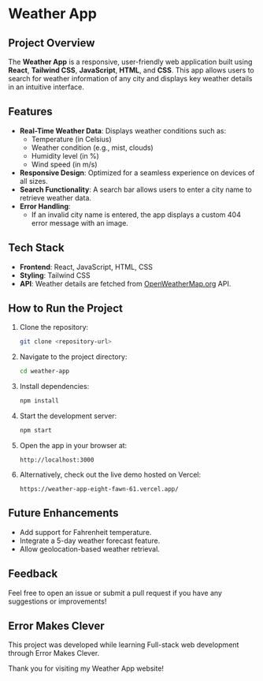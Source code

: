# Weather App

## Project Overview
The **Weather App** is a responsive, user-friendly web application built using **React**, **Tailwind CSS**, **JavaScript**, **HTML**, and **CSS**. This app allows users to search for weather information of any city and displays key weather details in an intuitive interface.

## Features

* **Real-Time Weather Data**: Displays weather conditions such as:
  * Temperature (in Celsius)
  * Weather condition (e.g., mist, clouds)
  * Humidity level (in %)
  * Wind speed (in m/s)
* **Responsive Design**: Optimized for a seamless experience on devices of all sizes.
* **Search Functionality**: A search bar allows users to enter a city name to retrieve weather data.
* **Error Handling**:
  * If an invalid city name is entered, the app displays a custom 404 error message with an image.

## Tech Stack

- **Frontend**: React, JavaScript, HTML, CSS
- **Styling**: Tailwind CSS
- **API**: Weather details are fetched from [OpenWeatherMap.org](https://openweathermap.org/) API.

## How to Run the Project
1. Clone the repository:
   ```bash
   git clone <repository-url>
   ```

2. Navigate to the project directory:
   ```bash
   cd weather-app
   ```

3. Install dependencies:
   ```bash
   npm install
   ```

4. Start the development server:
   ```bash
   npm start
   ```

5. Open the app in your browser at:
   ```
   http://localhost:3000
   ```

6. Alternatively, check out the live demo hosted on Vercel:
   ```
   https://weather-app-eight-fawn-61.vercel.app/
   ```

## Future Enhancements

* Add support for Fahrenheit temperature.
* Integrate a 5-day weather forecast feature.
* Allow geolocation-based weather retrieval.

## Feedback

Feel free to open an issue or submit a pull request if you have any suggestions or improvements!

## Error Makes Clever
This project was developed while learning Full-stack web development through Error Makes Clever.

Thank you for visiting my Weather App website!

